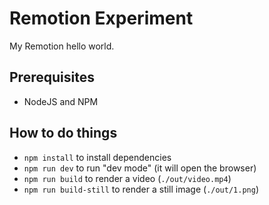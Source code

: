 # Remotion Experiment

My Remotion hello world.

## Prerequisites

* NodeJS and NPM

## How to do things

* `npm install` to install dependencies
* `npm run dev` to run "dev mode" (it will open the browser)
* `npm run build` to render a video (`./out/video.mp4`)
* `npm run build-still` to render a still image (`./out/1.png`)
